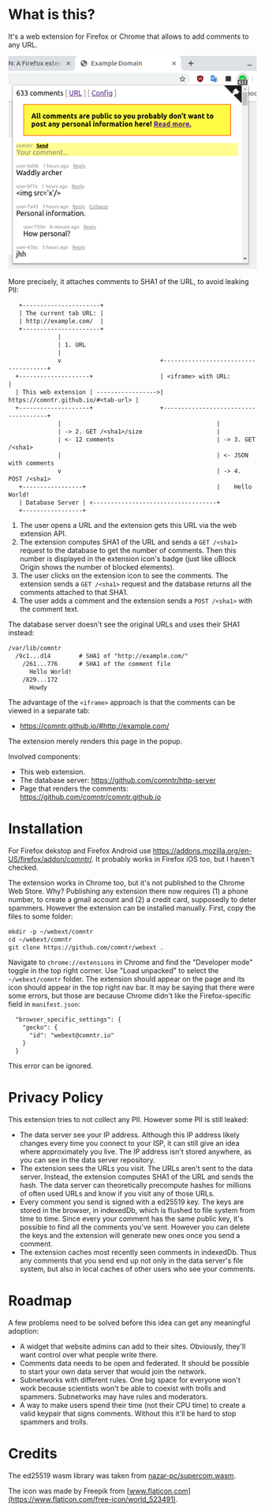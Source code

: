 # What is this?

It's a web extension for Firefox or Chrome that allows to add comments to any URL.

![](docs/screenshot.png)

More precisely, it attaches comments to SHA1 of the URL, to avoid leaking PII:

```
   +----------------------+
   | The current tab URL: |
   | http://example.com/  |
   +----------------------+
              |
              | 1. URL
              |
              v                            +-------------------------------------+
  +--------------------+                   | <iframe> with URL:                  |
  | This web extension | ----------------->| https://comntr.github.io/#<tab-url> |
  +--------------------+                   +-------------------------------------+
              |                                            |
              | -> 2. GET /<sha1>/size                     |
              | <- 12 comments                             | -> 3. GET /<sha1>
              |                                            | <- JSON with comments
              v                                            | -> 4. POST /<sha1>
   +-----------------+                                     |    Hello World!
   | Database Server | <-----------------------------------+
   +-----------------+
```

1. The user opens a URL and the extension gets this URL via the web extension API.
2. The extension computes SHA1 of the URL and sends a `GET /<sha1>` request to the database to get the number of comments. Then this number is displayed in the extension icon's badge (just like uBlock Origin shows the number of blocked elements).
3. The user clicks on the extension icon to see the comments. The extension sends a `GET /<sha1>` request and the database returns all the comments attached to that SHA1.
4. The user adds a comment and the extension  sends a `POST /<sha1>` with the comment text.

The database server doesn't see the original URLs and uses their SHA1 instead:

```
/var/lib/comntr
  /9c1...d14        # SHA1 of "http://example.com/"
    /261...776      # SHA1 of the comment file
      Hello World!
    /829...172
      Howdy
```

The advantage of the `<iframe>` approach is that the comments can be viewed in a separate tab:

- https://comntr.github.io/#http://example.com/

The extension merely renders this page in the popup.

Involved components:
- This web extension.
- The database server: https://github.com/comntr/http-server
- Page that renders the comments: https://github.com/comntr/comntr.github.io

# Installation

For Firefox dekstop and Firefox Android use https://addons.mozilla.org/en-US/firefox/addon/comntr/. It probably works in Firefox iOS too, but I haven't checked.

The extension works in Chrome too, but it's not published to the Chrome Web Store. Why? Publishing any extension there now requires (1) a phone number, to create a gmail account and (2) a credit card, supposedly to deter spammers. However the extension can be installed manually. First, copy the files to some folder:

```
mkdir -p ~/webext/comntr
cd ~/webext/comntr
git clone https://github.com/comntr/webext .
```

Navigate to `chrome://extensions` in Chrome and find the "Developer mode" toggle in the top right corner. Use "Load unpacked" to select the `~/webext/comntr` folder. The extension should appear on the page and its icon should appear in the top right nav bar. It may be saying that there were some errors, but those are because Chrome didn't like the Firefox-specific field in `manifest.json`:

```
  "browser_specific_settings": {
    "gecko": {
      "id": "webext@comntr.io"
    }
  }
```

This error can be ignored.

# Privacy Policy

This extension tries to not collect any PII. However some PII is still leaked:

- The data server see your IP address. Although this IP address likely changes every time you connect to your ISP, it can still give an idea where approximately you live. The IP address isn't stored anywhere, as you can see in the data server repository.
- The extension sees the URLs you visit. The URLs aren't sent to the data server. Instead, the extension computes SHA1 of the URL and sends the hash. The data server can theoretically precompute hashes for millions of often used URLs and know if you visit any of those URLs.
- Every comment you send is signed with a ed25519 key. The keys are stored in the browser, in indexedDb, which is flushed to file system from time to time. Since every your comment has the same public key, it's possible to find all the comments you've sent. However you can delete the keys and the extension will generate new ones once you send a comment.
- The extension caches most recently seen comments in indexedDb. Thus any comments that you send end up not only in the data server's file system, but also in local caches of other users who see your comments.

# Roadmap

A few problems need to be solved before this idea can get any meaningful adoption:

- A widget that website admins can add to their sites. Obviously, they'll want control over what people write there.
- Comments data needs to be open and federated. It should be possible to start your own data server that would join the network.
- Subnetworks with different rules. One big space for everyone won't work because scientists won't be able to coexist with trolls and spammers. Subnetworks may have rules and moderators.
- A way to make users spend their time (not their CPU time) to create a valid keypair that signs comments. Without this it'll be hard to stop spammers and trolls.

# Credits

The ed25519 wasm library was taken from [nazar-pc/supercom.wasm](https://github.com/nazar-pc/supercop.wasm).

The icon was made by Freepik from [www.flaticon.com](https://www.flaticon.com/free-icon/world_523491).
